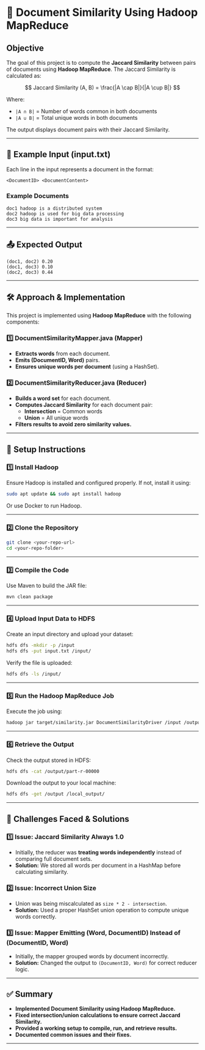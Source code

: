 # 📌 Document Similarity Using Hadoop MapReduce

## **Objective**

The goal of this project is to compute the **Jaccard Similarity** between pairs of documents using **Hadoop MapReduce**. The Jaccard Similarity is calculated as:

$$
Jaccard Similarity (A, B) = \frac{|A \cap B|}{|A \cup B|}
$$

Where:

- `|A ∩ B|` = Number of words common in both documents
- `|A ∪ B|` = Total unique words in both documents

The output displays document pairs with their Jaccard Similarity.

---

## **👥 Example Input (input.txt)**

Each line in the input represents a document in the format:

```
<DocumentID> <DocumentContent>
```

### **Example Documents**

```
doc1 hadoop is a distributed system
doc2 hadoop is used for big data processing
doc3 big data is important for analysis
```

---

## **📤 Expected Output**

```
(doc1, doc2) 0.20
(doc1, doc3) 0.10
(doc2, doc3) 0.44
```

---

## **🛠 Approach & Implementation**

This project is implemented using **Hadoop MapReduce** with the following components:

### **1️⃣ DocumentSimilarityMapper.java** (Mapper)

- **Extracts words** from each document.
- **Emits (DocumentID, Word)** pairs.
- **Ensures unique words per document** (using a HashSet).

### **2️⃣ DocumentSimilarityReducer.java** (Reducer)

- **Builds a word set** for each document.
- **Computes Jaccard Similarity** for each document pair:
  - **Intersection** = Common words
  - **Union** = All unique words
- **Filters results to avoid zero similarity values.**

---

## **📆 Setup Instructions**

### **1️⃣ Install Hadoop**

Ensure Hadoop is installed and configured properly. If not, install it using:

```sh
sudo apt update && sudo apt install hadoop
```

Or use Docker to run Hadoop.

---

### **2️⃣ Clone the Repository**

```sh
git clone <your-repo-url>
cd <your-repo-folder>
```

---

### **3️⃣ Compile the Code**

Use Maven to build the JAR file:

```sh
mvn clean package
```

---

### **4️⃣ Upload Input Data to HDFS**

Create an input directory and upload your dataset:

```sh
hdfs dfs -mkdir -p /input
hdfs dfs -put input.txt /input/
```

Verify the file is uploaded:

```sh
hdfs dfs -ls /input/
```

---

### **5️⃣ Run the Hadoop MapReduce Job**

Execute the job using:

```sh
hadoop jar target/similarity.jar DocumentSimilarityDriver /input /output
```

---

### **6️⃣ Retrieve the Output**

Check the output stored in HDFS:

```sh
hdfs dfs -cat /output/part-r-00000
```

Download the output to your local machine:

```sh
hdfs dfs -get /output /local_output/
```

---

## **🚀 Challenges Faced & Solutions**

### **1️⃣ Issue: Jaccard Similarity Always 1.0**

- Initially, the reducer was **treating words independently** instead of comparing full document sets.
- **Solution:** We stored all words per document in a HashMap before calculating similarity.

### **2️⃣ Issue: Incorrect Union Size**

- Union was being miscalculated as `size * 2 - intersection`.
- **Solution:** Used a proper HashSet union operation to compute unique words correctly.

### **3️⃣ Issue: Mapper Emitting (Word, DocumentID) Instead of (DocumentID, Word)**

- Initially, the mapper grouped words by document incorrectly.
- **Solution:** Changed the output to `(DocumentID, Word)` for correct reducer logic.

---

## **✅ Summary**

- **Implemented Document Similarity using Hadoop MapReduce.**
- **Fixed intersection/union calculations to ensure correct Jaccard Similarity.**
- **Provided a working setup to compile, run, and retrieve results.**
- **Documented common issues and their fixes.**

---

##

